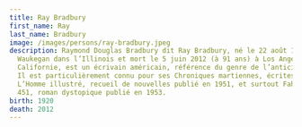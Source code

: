 ```yaml
---
title: Ray Bradbury
first_name: Ray
last_name: Bradbury
image: /images/persons/ray-bradbury.jpeg
description: Raymond Douglas Bradbury dit Ray Bradbury, né le 22 août 1920 à
  Waukegan dans l’Illinois et mort le 5 juin 2012 (à 91 ans) à Los Angeles en
  Californie, est un écrivain américain, référence du genre de l’anticipation.
  Il est particulièrement connu pour ses Chroniques martiennes, écrites en 1950,
  L’Homme illustré, recueil de nouvelles publié en 1951, et surtout Fahrenheit
  451, roman dystopique publié en 1953.
birth: 1920
death: 2012
---
```

